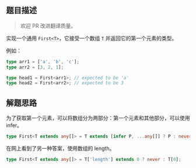 ## 题目描述

> 欢迎 PR 改进翻译质量。

实现一个通用 `First<T>`，它接受一个数组 `T` 并返回它的第一个元素的类型。

例如：

```ts
type arr1 = ['a', 'b', 'c'];
type arr2 = [3, 2, 1];

type head1 = First<arr1>; // expected to be 'a'
type head2 = First<arr2>; // expected to be 3
```

## 解题思路

为了获取第一个元素，可以将数组分为两部分：第一个元素和其他部分，可以使用 infer。

```ts
type First<T extends any[]> = T extends [infer P, ...any[]] ? P : never;
```

在网上看到了另一种答案，使用数组的 length。

```ts
type First<T extends any[]> = T['length'] extends 0 ? never : T[0];
```
